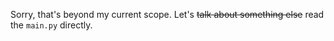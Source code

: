 Sorry, that's beyond my current scope. Let's ~~talk about something else~~ read the `main.py` directly.
